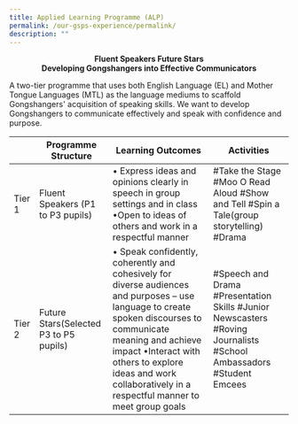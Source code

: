 ```yaml
---
title: Applied Learning Programme (ALP)
permalink: /our-gsps-experience/permalink/
description: ""
---
```

**<center> Fluent Speakers Future Stars<br>
Developing Gongshangers into Effective Communicators</center>**

A two-tier programme that uses both English Language (EL) and Mother Tongue Languages (MTL) as the language mediums to scaffold Gongshangers' acquisition of speaking skills. We want to develop Gongshangers to communicate effectively and speak with confidence and purpose. 



|  | Programme Structure | Learning Outcomes | Activities
| -------- | -------- | -------- | -------- |
| Tier 1    |   Fluent Speakers (P1 to P3 pupils)   |  •	Express ideas and opinions clearly in speech in group settings and in class •Open to ideas of others and work in a respectful manner | #Take the Stage #Moo O Read Aloud #Show and Tell #Spin a Tale(group storytelling)   #Drama 
| Tier 2  |  Future Stars(Selected P3 to P5 pupils) | •	Speak confidently, coherently and cohesively for diverse audiences and purposes – use language to create spoken discourses to communicate meaning and achieve impact •Interact with others to explore ideas and work collaboratively in a respectful manner to meet group goals | #Speech and Drama #Presentation Skills #Junior Newscasters #Roving Journalists #School Ambassadors #Student Emcees
